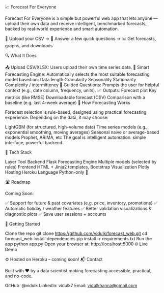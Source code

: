 📈 Forecast For Everyone

Forecast For Everyone is a simple but powerful web app that lets anyone — upload their own data and receive intelligent, benchmarked forecasts, backed by real-world experience and smart automation.

📁 Upload your CSV → 🧠 Answer a few quick questions → 📊 Get forecasts, graphs, and downloads

🔍 What It Does

📤 Upload CSV/XLSX: Users upload their own time series data.
🤖 Smart Forecasting Engine: Automatically selects the most suitable forecasting model based on:
Data length
Granularity
Seasonality
Stationarity
Complexity / intermittency
📄 Guided Questions: Prompts the user for helpful context (e.g., date column, frequency, units).
📈 Outputs:
Forecast plot
Key metrics (like RMSE)
Downloadable forecast (CSV)
Comparison with a baseline (e.g. last 4-week average)
🧠 How Forecasting Works

Forecast selection is rule-based, designed using practical forecasting experience. Depending on the data, it may choose:

LightGBM (for structured, high-volume data)
Time series models (e.g., exponential smoothing, moving averages)
Seasonal naive or average-based models
Prophet, ARIMA, etc
The goal is intelligent automation: simple interface, powerful backend.

🔧 Tech Stack

Layer	Tool
Backend	Flask
Forecasting Engine	Multiple models (selected by rules)
Frontend	HTML + Jinja2 templates, Bootstrap
Visualization	Plotly
Hosting	Heroku
Language	Python-only 💯

🛣️ Roadmap

Coming Soon:

✅ Support for future & past covariates (e.g. price, inventory, promotions)
✅ Automatic holiday / weather features
✅ Better validation visualizations & diagnostic plots
✅ Save user sessions + accounts

🚀 Getting Started

Clone the repo
git clone https://github.com/vidulk/forecast_web.git
cd forecast_web
Install dependencies
pip install -r requirements.txt
Run the app
python app.py
Open your browser at: http://localhost:5000
🌐 Live Demo

⚙️ Hosted on Heroku – coming soon!
📬 Contact

Built with ❤️ by a data scientist making forecasting accessible, practical, and no-code.

GitHub: @vidulk
LinkedIn: vidulk7
Email: vidulkhanna@gmail.com
